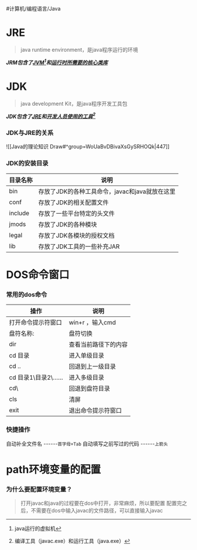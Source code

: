 #计算机/编程语言/Java 
# JRE
>java runtime environment，是java程序运行的环境

***JRM包含了<u>JVM</u>[^1]和<u>运行时所需要的核心类库</u>***

[^1]:java运行的虚拟机


# JDK
>java development Kit，是java程序开发工具包

***JDK包含了<u>JRE</u>和<u>开发人员使用的工具</u>[^2]***

[^2]:编译工具（javac.exe）和运行工具（java.exe）

### JDK与JRE的关系
![[Java的理论知识 Draw#^group=WoUaBvDBivaXsGySRHOQk|447]]

### JDK的安装目录

| **目录名称**          | **说明**          |
| -------------- | -------------- | 
| bin | 存放了JDK的各种工具命令，javac和java就放在这里 | 
| conf | 存放了JDK的相关配置文件 |
| include | 存放了一些平台特定的头文件 | 
| jmods | 存放了JDK的各种模块 | 
| legal | 存放了JDK各模块的授权文档 |
| lib | 存放了JDK工具的一些补充JAR |

# DOS命令窗口
### 常用的dos命令

| **操作**          | **说明**          |
| -------------- | -------------- | 
| 打开命令提示符窗口 | win+r ，输入cmd | 
| 盘符名称: | 盘符切换 | 
| dir | 查看当前路径下的内容 |
| cd 目录          | 进入单级目录     |
| cd .. | 回退到上一级目录 | 
| cd 目录1\目录2\…… | 进入多级目录 | 
| cd\ | 回退到盘符目录 |
| cls | 清屏 | 
| exit | 退出命令提示符窗口 |
### 快捷操作
自动补全文件名  ------`首字母+Tab`
自动填写之前写过的代码  ------`上箭头`


# path环境变量的配置
### 为什么要配置环境变量？
>打开javac和java的过程要在dos中打开，非常麻烦，所以要配置
>配置完之后，不需要在dos中输入javac的文件路径，可以直接输入javac


























